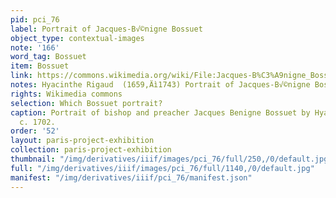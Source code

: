 ```yaml
---
pid: pci_76
label: Portrait of Jacques-B√©nigne Bossuet
object_type: contextual-images
note: '166'
word_tag: Bossuet
item: Bossuet
link: https://commons.wikimedia.org/wiki/File:Jacques-B%C3%A9nigne_Bossuet_3.jpg
notes: Hyacinthe Rigaud  (1659‚Äì1743) Portrait of Jacques-B√©nigne Bossuet 1702 Louvre
rights: Wikimedia commons
selection: Which Bossuet portrait?
caption: Portrait of bishop and preacher Jacques Benigne Bossuet by Hyacinthe Rigaud,
  c. 1702.
order: '52'
layout: paris-project-exhibition
collection: paris-project-exhibition
thumbnail: "/img/derivatives/iiif/images/pci_76/full/250,/0/default.jpg"
full: "/img/derivatives/iiif/images/pci_76/full/1140,/0/default.jpg"
manifest: "/img/derivatives/iiif/pci_76/manifest.json"
---
```

